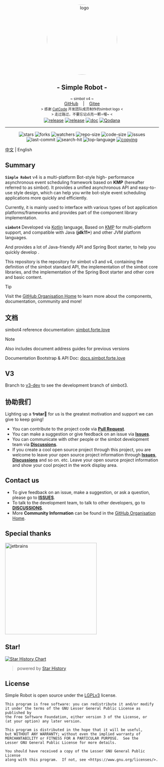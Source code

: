 <!--suppress HtmlDeprecatedAttribute -->
<div align="center">
    <a href="https://simbot.forte.love/"><img src=".simbot/logo.png" alt="logo" style="width:230px; height:230px; border-radius:50%; " /></a>
    <h2>
        - Simple Robot -
    </h2>
    <small>
        ~ simbot v4 ~      
</small>
<br>
    <span>
        <a href="https://github.com/simple-robot/simpler-robot" target="_blank">GitHub</a>
    </span> 
    &nbsp;&nbsp; | &nbsp;&nbsp;
    <span>
        <a href="https://gitee.com/simple-robot/simpler-robot" target="_blank">Gitee</a>
    </span> <br />
    <small> &gt; 感谢 <a href="https://github.com/ForteScarlet/CatCode" target="_blank">CatCode</a> 开发团队成员制作的simbot logo &lt; </small>
    <br>
    <small> &gt; 走过路过，不要忘记点亮一颗⭐喔~ &lt; </small> 
    <br>
   <a href="https://github.com/simple-robot/simpler-robot/releases/latest"><img alt="release" src="https://img.shields.io/github/v/release/simple-robot/simpler-robot" /></a>
<a href="https://repo1.maven.org/maven2/love/forte/simbot/simbot-api/" target="_blank">
  <img alt="release" src="https://img.shields.io/maven-central/v/love.forte.simbot/simbot-api" /></a>
<a href="https://simbot.forte.love" target="_blank">
  <img alt="doc" src="https://img.shields.io/badge/doc-simbot-brightgreen" /></a>
<a href="https://qodana.cloud/projects/p9mmM/reports/79Xen" target="_blank">
  <img alt="Qodana" src="https://github.com/simple-robot/simpler-robot/actions/workflows/qodana_code_quality.yml/badge.svg" /></a>
   <hr>
   <img alt="stars" src="https://img.shields.io/github/stars/simple-robot/simpler-robot" />
   <img alt="forks" src="https://img.shields.io/github/forks/simple-robot/simpler-robot" />
   <img alt="watchers" src="https://img.shields.io/github/watchers/simple-robot/simpler-robot" />
   <img alt="repo-size" src="https://img.shields.io/github/repo-size/simple-robot/simpler-robot" />
   <img alt="code-size" src="https://img.shields.io/github/languages/code-size/simple-robot/simpler-robot" />
   
   <img alt="issues" src="https://img.shields.io/github/issues-closed/simple-robot/simpler-robot?color=green" />
   <img alt="last-commit" src="https://img.shields.io/github/last-commit/simple-robot/simpler-robot" />
   <img alt="search-hit" src="https://img.shields.io/github/search/simple-robot/simpler-robot/simbot" />
   <img alt="top-language" src="https://img.shields.io/github/languages/top/simple-robot/simpler-robot" />
<a href="./COPYING"><img alt="copying" src="https://img.shields.io/github/license/simple-robot/simpler-robot" /></a>

<br>

</div>

[中文](README.md) | English

## Summary

**`Simple Robot`** v4 is a multi-platform Bot-style high-
performance asynchronous event scheduling framework based on 
**KMP** (hereafter referred to as simbot).
It provides a unified asynchronous API and easy-to-use style design, 
which can help you write bot-style event scheduling applications 
more quickly and efficiently.

Currently, it is mainly used to interface with various types of 
bot application platforms/frameworks and provides part of 
the component library implementation.

**`simbot4`** Developed via [Kotlin](https://kotlinlang.org/) language,
Based on [KMP](https://kotlinlang.org/docs/multiplatform.html) for 
multi-platform support, and compatible with Java (**jdk11+**) and 
other JVM platform languages.

And provides a lot of Java-friendly API and Spring Boot starter, 
to help you quickly develop .

This repository is the repository for simbot v3 and v4, containing 
the definition of the simbot standard API, the implementation of 
the simbot core libraries, and the implementation of the Spring Boot starter 
and other core and basic content.

> [!tip]
> Visit the [GitHub Organisation Home](https://github.com/simple-robot/) 
> to learn more about the components, documentation, community and more!

## 文档

simbot4 reference documentation: [simbot.forte.love][doc-homepage]

> [!note]
> Also includes document address guides for previous versions

Documentation Bootstrap & API Doc: [docs.simbot.forte.love](https://docs.simbot.forte.love)

## V3

Branch to [v3-dev](https://github.com/simple-robot/simpler-robot/tree/v3-dev) 
to see the development branch of simbot3.

## 协助我们
Lighting up a **✨star🌟** for us is the greatest motivation and support we can give to keep going!

- You can contribute to the project code via [**Pull Request**][pr].
- You can make a suggestion or give feedback on an issue via [**Issues**][issues].
- You can communicate with other people or the simbot development team via [**Discussions**][discussions].
- If you create a cool open source project through this project, 
  you are welcome to leave your open source project information through [**Issues**][issues], [**Discussions**][discussions] and so on.
  etc. Leave your open source project information and show your cool project in the work display area.

## Contact us
- To give feedback on an issue, make a suggestion, or ask a question, please go to [**ISSUES**][issues].
- To talk to the development team, to talk to other developers, go to [**DISCUSSIONS**][discussions].
- More **Community Information** can be found in the [GitHub Organisation Home](https://github.com/simple-robot/).

[pr]: https://github.com/simple-robot/simpler-robot/pulls
[issues]: https://github.com/simple-robot/simpler-robot/issues
[discussions]: https://github.com/orgs/simple-robot/discussions


## Special thanks

<a href="https://www.jetbrains.com/?from=simpler-robot">
<img src=".simbot/jetbrains.png" width="300" alt="jetbrains" />
</a>

[jetbrains]: https://www.jetbrains.com/?from=simpler-robot

## Star!

[![Star History Chart](https://api.star-history.com/svg?repos=simple-robot/simpler-robot&type=Date)](https://star-history.com/#simple-robot/simpler-robot&Date)

> powered by [Star History](https://star-history.com)

## License

Simple Robot is open source under the [LGPLv3](https://www.gnu.org/licenses/#LGPL) license.

```
This program is free software: you can redistribute it and/or modify
it under the terms of the GNU Lesser General Public License as published by 
the Free Software Foundation, either version 3 of the License, or
(at your option) any later version.

This program is distributed in the hope that it will be useful,
but WITHOUT ANY WARRANTY; without even the implied warranty of
MERCHANTABILITY or FITNESS FOR A PARTICULAR PURPOSE.  See the
Lesser GNU General Public License for more details.

You should have received a copy of the Lesser GNU General Public License 
along with this program.  If not, see <https://www.gnu.org/licenses/>.
```

[doc-homepage]: https://simbot.forte.love/
